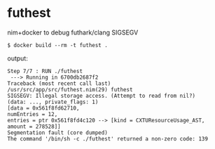 # futhest

nim+docker to debug futhark/clang SIGSEGV


`$ docker build --rm -t futhest .`

output:
```
Step 7/7 : RUN ./futhest
 ---> Running in 6700db2687f2
Traceback (most recent call last)
/usr/src/app/src/futhest.nim(29) futhest
SIGSEGV: Illegal storage access. (Attempt to read from nil?)
(data: ..., private_flags: 1)
[data = 0x561f8fd62710,
numEntries = 12,
entries = ptr 0x561f8fd4c120 --> [kind = CXTUResourceUsage_AST,
amount = 278528]]
Segmentation fault (core dumped)
The command '/bin/sh -c ./futhest' returned a non-zero code: 139
```